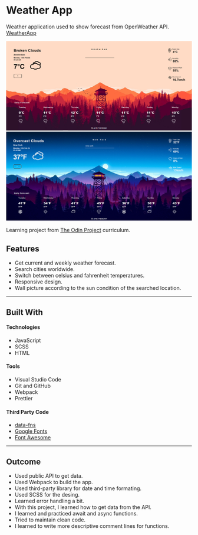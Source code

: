 # Weather App

Weather application used to show forecast from OpenWeather API.
[WeatherApp](https://weatherappamstherdam.netlify.app/)

![](md_Image/weatherappPreview1.png)
![](md_Image/weatherappPreview2.png)

Learning project from [The Odin Project](https://www.theodinproject.com) curriculum.

## Features

- Get current and weekly weather forecast.
- Search cities worldwide.
- Switch between celsius and fahrenheit temperatures.
- Responsive design.
- Wall picture according to the sun condition of the searched location.

<hr>

## Built With

#### Technologies

- JavaScript
- SCSS
- HTML

#### Tools

- Visual Studio Code
- Git and GitHub
- Webpack
- Prettier

#### Third Party Code

- [data-fns](https://date-fns.org/)
- [Google Fonts](https://fonts.google.com/)
- [Font Awesome](https://fontawesome.com/)

<hr>

## Outcome

- Used public API to get data.
- Used Webpack to build the app.
- Used third-party library for date and time formating.
- Used SCSS for the desing.
- Learned error handling a bit.
- With this project, I learned how to get data from the API.
- I learned and practiced await and async functions.
- Tried to maintain clean code.
- I learned to write more descriptive comment lines for functions.

